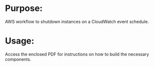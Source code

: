 
  # Purpose:
  AWS workflow to shutdown instances on a CloudWatch event schedule.

  # Usage: 
  
  Access the enclosed PDF for instructions on how to build the necessary components.

